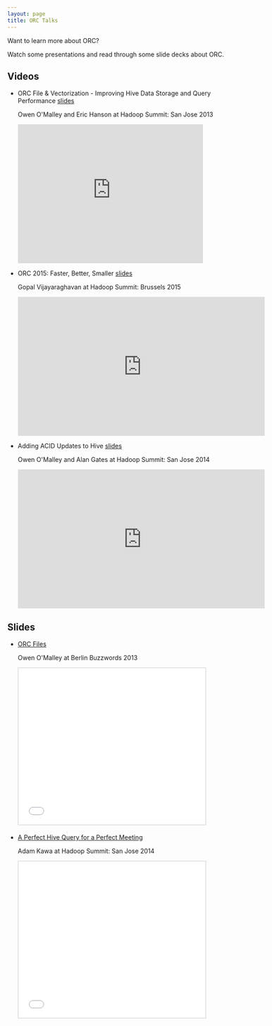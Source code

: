 ```yaml
---
layout: page
title: ORC Talks
---
```


Want to learn more about ORC?

Watch some presentations and read through some slide decks about ORC.

## Videos

* ORC File & Vectorization - Improving Hive Data Storage and Query Performance
  [slides](http://www.slideshare.net/oom65/orc-andvectorizationhadoopsummit)
 
    Owen O'Malley and Eric Hanson at Hadoop Summit: San Jose 2013

    <iframe width="420" height="315"
            src="https://www.youtube.com/embed/GV7vpR7vpjM" frameborder="0"
            allowfullscreen></iframe>

* ORC 2015: Faster, Better, Smaller
  [slides](http://www.slideshare.net/t3rmin4t0r/orc-2015)

    Gopal Vijayaraghavan at Hadoop Summit: Brussels 2015

    <iframe width="560" height="315"
            src="https://www.youtube.com/embed/Jd4lFEK8gCM" frameborder="0"
            allowfullscreen></iframe>

* Adding ACID Updates to Hive
  [slides](http://www.slideshare.net/alanfgates/hive-acidupdatessummitsjc2014)

    Owen O'Malley and Alan Gates at Hadoop Summit: San Jose 2014

    <iframe width="560" height="315"
            src="https://www.youtube.com/embed/_A-GMkIygtU" frameborder="0"
            allowfullscreen></iframe>

## Slides

* [ORC Files](http://www.slideshare.net/oom65/orc-files)

    Owen O'Malley at Berlin Buzzwords 2013

    <iframe src="//www.slideshare.net/slideshow/embed_code/key/nUhPBgqm1xzJCG"
    width="425" height="355" frameborder="0" marginwidth="0" marginheight="0"
    scrolling="no" style="border:1px solid #CCC; border-width:1px;
    margin-bottom:5px; max-width: 100%;" allowfullscreen> </iframe>

* [A Perfect Hive Query for a Perfect Meeting](http://www.slideshare.net/AdamKawa/a-perfect-hive-query-for-a-perfect-meeting-hadoop-summit-2014)

    Adam Kawa at Hadoop Summit: San Jose 2014

    <iframe
    src="//www.slideshare.net/slideshow/embed_code/key/4CLFxVy90yBJ3J"
    width="425" height="355" frameborder="0" marginwidth="0"
    marginheight="0" scrolling="no" style="border:1px solid #CCC;
    border-width:1px; margin-bottom:5px; max-width: 100%;"
    allowfullscreen> </iframe>